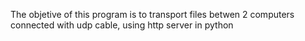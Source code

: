 The objetive of this program is to transport files betwen 2 computers connected with udp cable, using http server in python